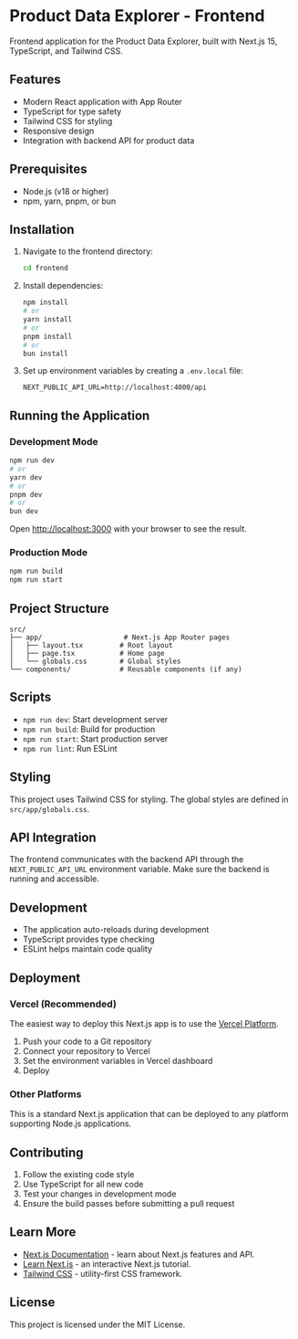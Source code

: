 # Product Data Explorer - Frontend

Frontend application for the Product Data Explorer, built with Next.js 15, TypeScript, and Tailwind CSS.

## Features
- Modern React application with App Router
- TypeScript for type safety
- Tailwind CSS for styling
- Responsive design
- Integration with backend API for product data

## Prerequisites
- Node.js (v18 or higher)
- npm, yarn, pnpm, or bun

## Installation

1. Navigate to the frontend directory:
   ```bash
   cd frontend
   ```

2. Install dependencies:
   ```bash
   npm install
   # or
   yarn install
   # or
   pnpm install
   # or
   bun install
   ```

3. Set up environment variables by creating a `.env.local` file:
   ```
   NEXT_PUBLIC_API_URL=http://localhost:4000/api
   ```

## Running the Application

### Development Mode
```bash
npm run dev
# or
yarn dev
# or
pnpm dev
# or
bun dev
```

Open [http://localhost:3000](http://localhost:3000) with your browser to see the result.

### Production Mode
```bash
npm run build
npm run start
```

## Project Structure

```
src/
├── app/                    # Next.js App Router pages
│   ├── layout.tsx         # Root layout
│   ├── page.tsx           # Home page
│   └── globals.css        # Global styles
└── components/            # Reusable components (if any)
```

## Scripts

- `npm run dev`: Start development server
- `npm run build`: Build for production
- `npm run start`: Start production server
- `npm run lint`: Run ESLint

## Styling

This project uses Tailwind CSS for styling. The global styles are defined in `src/app/globals.css`.

## API Integration

The frontend communicates with the backend API through the `NEXT_PUBLIC_API_URL` environment variable. Make sure the backend is running and accessible.

## Development

- The application auto-reloads during development
- TypeScript provides type checking
- ESLint helps maintain code quality

## Deployment

### Vercel (Recommended)
The easiest way to deploy this Next.js app is to use the [Vercel Platform](https://vercel.com/new?utm_medium=default-template&filter=next.js&utm_source=create-next-app&utm_campaign=create-next-app-readme).

1. Push your code to a Git repository
2. Connect your repository to Vercel
3. Set the environment variables in Vercel dashboard
4. Deploy

### Other Platforms
This is a standard Next.js application that can be deployed to any platform supporting Node.js applications.

## Contributing

1. Follow the existing code style
2. Use TypeScript for all new code
3. Test your changes in development mode
4. Ensure the build passes before submitting a pull request

## Learn More

- [Next.js Documentation](https://nextjs.org/docs) - learn about Next.js features and API.
- [Learn Next.js](https://nextjs.org/learn) - an interactive Next.js tutorial.
- [Tailwind CSS](https://tailwindcss.com/docs) - utility-first CSS framework.

## License

This project is licensed under the MIT License.
